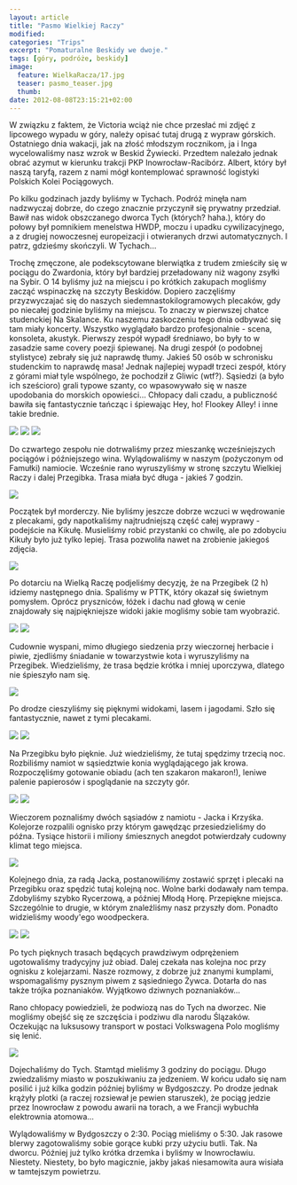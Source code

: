 ```yaml
---
layout: article
title: "Pasmo Wielkiej Raczy"
modified:
categories: "Trips"
excerpt: "Pomaturalne Beskidy we dwoje."
tags: [góry, podróże, beskidy]
image:
  feature: WielkaRacza/17.jpg
  teaser: pasmo_teaser.jpg
  thumb:
date: 2012-08-08T23:15:21+02:00
---
```


W związku z faktem, że Victoria wciąż nie chce przesłać mi zdjęć z lipcowego wypadu w góry, należy opisać tutaj drugą z wypraw górskich. Ostatniego dnia wakacji, jak na złość młodszym rocznikom, ja i Inga wycelowaliśmy nasz wzrok w Beskid Żywiecki. Przedtem należało jednak obrać azymut w kierunku trakcji PKP Inowrocław-Racibórz. Albert, który był naszą taryfą, razem z nami mógł kontemplować sprawność logistyki Polskich Kolei Pociągowych.

Po kilku godzinach jazdy byliśmy w Tychach. Podróż minęła nam nadzwyczaj dobrze, do czego znacznie przyczynił się prywatny przedział. Bawił nas widok obszczanego dworca Tych (których? haha.), który do połowy był pomnikiem menelstwa HWDP, moczu i upadku cywilizacyjnego, a z drugiej nowoczesnej europeizacji i otwieranych drzwi automatycznych. I patrz, gdzieśmy skończyli. W Tychach...

Trochę zmęczone, ale podekscytowane blerwiątka z trudem zmieściły się w pociągu do Zwardonia, który był bardziej przeładowany niż wagony zsyłki na Sybir. O 14 byliśmy już na miejscu i po krótkich zakupach mogliśmy zacząć wspinaczkę na szczyty Beskidów. Dopiero zaczęliśmy przyzwyczajać się do naszych siedemnastokilogramowych plecaków, gdy po niecałej godzinie byliśmy na miejscu. To znaczy w pierwszej chatce studenckiej Na Skalance. Ku naszemu zaskoczeniu tego dnia odbywać się tam miały koncerty. Wszystko wyglądało bardzo profesjonalnie - scena, konsoleta, akustyk. Pierwszy zespół wypadł średniawo, bo były to w zasadzie same covery poezji śpiewanej. Na drugi zespół (o podobnej stylistyce) zebrały się już naprawdę tłumy. Jakieś 50 osób w schronisku studenckim to naprawdę masa! Jednak najlepiej wypadł trzeci zespół, który z górami miał tyle wspólnego, że pochodził z Gliwic (wtf?). Sąsiedzi (a było ich sześcioro) grali typowe szanty, co wpasowywało się w nasze upodobania do morskich opowieści... Chłopacy dali czadu, a publiczność bawiła się fantastycznie tańcząc i śpiewając Hey, ho! Flookey Alley! i inne takie brednie.

<img src="http://nikodamn.github.io/images/WielkaRacza/1.jpg">

<img src="http://nikodamn.github.io/images/WielkaRacza/2.jpg">

<img src="http://nikodamn.github.io/images/WielkaRacza/3.jpg">

Do czwartego zespołu nie dotrwaliśmy przez mieszankę wcześniejszych pociągów i późniejszego wina. Wylądowaliśmy w naszym (pożyczonym od Famułki) namiocie. Wcześnie rano wyruszyliśmy w stronę szczytu Wielkiej Raczy i dalej Przegibka. Trasa miała być długa - jakieś 7 godzin.

<img src="http://nikodamn.github.io/images/WielkaRacza/4.jpg">

Początek był morderczy. Nie byliśmy jeszcze dobrze wczuci w wędrowanie z plecakami, gdy napotkaliśmy najtrudniejszą część całej wyprawy - podejście na Kikułę. Musieliśmy robić przystanki co chwilę, ale po zdobyciu Kikuły było już tylko lepiej. Trasa pozwoliła nawet na zrobienie jakiegoś zdjęcia.

<img src="http://nikodamn.github.io/images/WielkaRacza/5.jpg">

Po dotarciu na Wielką Raczę podjeliśmy decyzję, że na Przegibek (2 h) idziemy następnego dnia. Spaliśmy w PTTK, który okazał się świetnym pomysłem. Oprócz pryszniców, łóżek i dachu nad głową w cenie znajdowały się najpiękniejsze widoki jakie mogliśmy sobie tam wyobrazić.

<img src="http://nikodamn.github.io/images/WielkaRacza/6.jpg">

<img src="http://nikodamn.github.io/images/WielkaRacza/7.jpg">

Cudownie wyspani, mimo długiego siedzenia przy wieczornej herbacie i piwie, zjedliśmy śniadanie w towarzystwie kota i wyruszyliśmy na Przegibek. Wiedzieliśmy, że trasa będzie krótka i mniej uporczywa, dlatego nie śpieszyło nam się.

<img src="http://nikodamn.github.io/images/WielkaRacza/8.jpg">

Po drodze cieszyliśmy się pięknymi widokami, lasem i jagodami. Szło się fantastycznie, nawet z tymi plecakami.

<img src="http://nikodamn.github.io/images/WielkaRacza/9.jpg">

<img src="http://nikodamn.github.io/images/WielkaRacza/10.jpg">

Na Przegibku było pięknie. Już wiedzieliśmy, że tutaj spędzimy trzecią noc. Rozbiliśmy namiot w sąsiedztwie konia wyglądającego jak krowa. Rozpoczęliśmy gotowanie obiadu (ach ten szakaron makaron!), leniwe palenie papierosów i spoglądanie na szczyty gór.

<img src="http://nikodamn.github.io/images/WielkaRacza/11.jpg">

<img src="http://nikodamn.github.io/images/WielkaRacza/12.jpg">

Wieczorem poznaliśmy dwóch sąsiadów z namiotu - Jacka i Krzyśka. Kolejorze rozpalili ognisko przy którym gawędząc przesiedzieliśmy do późna. Tysiące historii i miliony śmiesznych anegdot potwierdzały cudowny klimat tego miejsca.

<img src="http://nikodamn.github.io/images/WielkaRacza/14.jpg">

Kolejnego dnia, za radą Jacka, postanowiliśmy zostawić sprzęt i plecaki na Przegibku oraz spędzić tutaj kolejną noc. Wolne barki dodawały nam tempa. Zdobyliśmy szybko Rycerzową, a później Młodą Horę. Przepiękne miejsca. Szczególnie to drugie, w którym znaleźliśmy nasz przyszły dom. Ponadto widzieliśmy woody'ego woodpeckera.

<img src="http://nikodamn.github.io/images/WielkaRacza/15.jpg">

<img src="http://nikodamn.github.io/images/WielkaRacza/16.jpg">

Po tych pięknych trasach będących prawdziwym odprężeniem ugotowaliśmy tradycyjny już obiad. Dalej czekała nas kolejna noc przy ognisku z kolejarzami. Nasze rozmowy, z dobrze już znanymi kumplami, wspomagaliśmy pysznym piwem z sąsiedniego Żywca. Dotarła do nas także trójka poznaniaków. Wyjątkowo dziwnych poznaniaków...

Rano chłopacy powiedzieli, że podwiozą nas do Tych na dworzec. Nie mogliśmy obejść się ze szczęścia i podziwu dla narodu Ślązaków. Oczekując na luksusowy transport w postaci Volkswagena Polo mogliśmy się lenić.

<img src="http://nikodamn.github.io/images/WielkaRacza/17.jpg">

Dojechaliśmy do Tych. Stamtąd mieliśmy 3 godziny do pociągu. Długo zwiedzaliśmy miasto w poszukiwaniu za jedzeniem. W końcu udało się nam posilić i już kilka godzin później byliśmy w Bydgoszczy. Po drodze jednak krążyły plotki (a raczej rozsiewał je pewien staruszek), że pociąg jedzie przez Inowrocław z powodu awarii na torach, a we Francji wybuchła elektrownia atomowa...

Wylądowaliśmy w Bydgoszczy o 2:30. Pociąg mieliśmy o 5:30. Jak rasowe blerwy zagotowaliśmy sobie gorące kubki przy użyciu butli. Tak. Na dworcu. Później już tylko krótka drzemka i byliśmy w Inowrocławiu. Niestety. Niestety, bo było magicznie, jakby jakaś niesamowita aura wisiała w tamtejszym powietrzu.